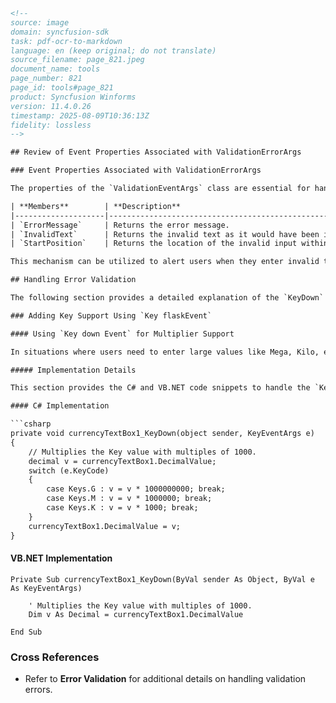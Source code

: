 ```html
<!-- 
source: image
domain: syncfusion-sdk
task: pdf-ocr-to-markdown
language: en (keep original; do not translate)
source_filename: page_821.jpeg
document_name: tools
page_number: 821
page_id: tools#page_821
product: Syncfusion Winforms
version: 11.4.0.26
timestamp: 2025-08-09T10:36:13Z
fidelity: lossless
-->

## Review of Event Properties Associated with ValidationErrorArgs

### Event Properties Associated with ValidationErrorArgs

The properties of the `ValidationEventArgs` class are essential for handling validation errors in Windows Forms applications. These properties provide detailed information about the error encountered during the validation process:

| **Members**        | **Description**                                                                 |
|--------------------|---------------------------------------------------------------------------------|
| `ErrorMessage`     | Returns the error message.                                                      |
| `InvalidText`      | Returns the invalid text as it would have been if the error had not interrupted it. |
| `StartPosition`    | Returns the location of the invalid input within the invalid text.            |

This mechanism can be utilized to alert users when they enter invalid text, enhancing the user experience by providing clear feedback.

## Handling Error Validation

The following section provides a detailed explanation of the `KeyDown` event and how it can be used to add key support in scenarios where users need to enter large values, such as in Mega, Kilo, etc. This key support can be very useful for users who frequently handle such data inputs.

### Adding Key Support Using `Key flaskEvent`

#### Using `Key down Event` for Multiplier Support

In situations where users need to enter large values like Mega, Kilo, etc., adding key support can be very useful. For example, if users want to enter values as multiples of thousands, the following method can be used:

##### Implementation Details

This section provides the C# and VB.NET code snippets to handle the `Key down Event` for multiplying values.

#### C# Implementation

```csharp
private void currencyTextBox1_KeyDown(object sender, KeyEventArgs e)
{
    // Multiplies the Key value with multiples of 1000.
    decimal v = currencyTextBox1.DecimalValue;
    switch (e.KeyCode)
    {
        case Keys.G : v = v * 1000000000; break;
        case Keys.M : v = v * 1000000; break;
        case Keys.K : v = v * 1000; break;
    }
    currencyTextBox1.DecimalValue = v;
}
```

#### VB.NET Implementation

```vb.net
Private Sub currencyTextBox1_KeyDown(ByVal sender As Object, ByVal e As KeyEventArgs)

    ' Multiplies the Key value with multiples of 1000.
    Dim v As Decimal = currencyTextBox1.DecimalValue

End Sub
```

### Cross References

- Refer to **Error Validation** for additional details on handling validation errors.

<!-- tags: [syncfusion winforms, event properties, validationerrorargs, keydown event, validation, error handling] keywords: [validation, error message, key support, large values, user experience, event handling, validationargs, keyeventargs] -->
```